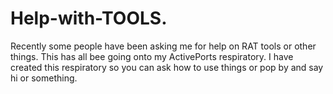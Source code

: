 # Help-with-TOOLS.
Recently some people have been asking me for help on RAT tools or other things. This has all bee going onto my ActivePorts respiratory. I have created this respiratory so you can ask how to use things or pop by and say hi or something.

